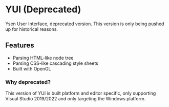 # YUI (Deprecated)
Ysen User Interface, deprecated version. This version is only being pushed up for historical reasons.

## Features
* Parsing HTML-like node tree
* Parsing CSS-like cascading style sheets
* Built with OpenGL

### Why deprecated?
This version of YUI is built platform and editor specific, only supporting Visual Studio 2019/2022 and only targeting the Windows platform.

